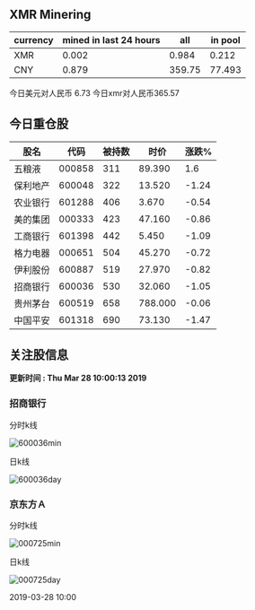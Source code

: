 ## XMR Minering

|currency|mined in last 24 hours|all|in pool|
|---|---|---|---|
|XMR|0.002|0.984|0.212|
|CNY|0.879|359.75|77.493|

今日美元对人民币 6.73	今日xmr对人民币365.57


## 今日重仓股 

|股名|代码|被持数|时价|涨跌%|
|---|---|---|---|---|
|五粮液|000858|311|89.390|1.6|
|保利地产|600048|322|13.520|-1.24|
|农业银行|601288|406|3.670|-0.54|
|美的集团|000333|423|47.160|-0.86|
|工商银行|601398|442|5.450|-1.09|
|格力电器|000651|504|45.270|-0.72|
|伊利股份|600887|519|27.970|-0.82|
|招商银行|600036|530|32.060|-1.05|
|贵州茅台|600519|658|788.000|-0.06|
|中国平安|601318|690|73.130|-1.47|

## 关注股信息
**更新时间 : Thu Mar 28 10:00:13 2019**
### 招商银行 
分时k线

![600036min](http://image.sinajs.cn/newchart/min/n/sh600036.gif)

日k线

![600036day](http://image.sinajs.cn/newchart/daily/n/sh600036.gif)

### 京东方Ａ 
分时k线

![000725min](http://image.sinajs.cn/newchart/min/n/sz000725.gif)

日k线

![000725day](http://image.sinajs.cn/newchart/daily/n/sz000725.gif)

2019-03-28 10:00